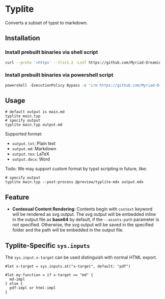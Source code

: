 <!-- This file is generated by scripts/link-docs.mjs. Do not edit manually. -->
# Typlite

Converts a subset of typst to markdown.

## Installation

### Install prebuilt binaries via shell script

```sh
curl --proto '=https' --tlsv1.2 -LsSf https://github.com/Myriad-Dreamin/tinymist/releases/download/v0.13.16-rc1/typlite-installer.sh | sh
```

### Install prebuilt binaries via powershell script

```ps1
powershell -ExecutionPolicy Bypass -c "irm https://github.com/Myriad-Dreamin/tinymist/releases/download/v0.13.16-rc1/typlite-installer.ps1 | iex"
```

## Usage

```shell
# default output is main.md
typlite main.typ
# specify output
typlite main.typ output.md
```

Supported format:

- `output.txt`: Plain text
- `output.md`: Markdown
- `output.tex`: LaTeX
- `output.docx`: Word

Todo: We may support custom format by typst scripting in future, like:

```shell
# specify output
typlite main.typ --post-process @preview/typlite-mdx output.mdx
```

## Feature

- **Contexual Content Rendering**: Contents begin with `context` keyword will be rendered as svg output. The svg output will be embedded inline in the output file as **base64** by default, if the `--assets-path` parameter is not specified. Otherwise, the svg output will be saved in the specified folder and the path will be embedded in the output file.

## Typlite-Specific `sys.inputs`

The `sys.input.x-target` can be used distinguish with normal HTML export.

```typ
#let x-target = sys.inputs.at("x-target", default: "pdf")

#let my-function = if x-target == "md" {
  md-impl
} else {
  pdf-impl or html-impl
}
```
